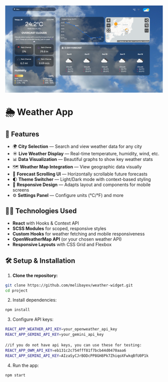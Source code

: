 ![Weather Widget](https://github.com/melibayev/weather-widget/blob/main/src/assets/image/demo-light.png)
# 🌦️ Weather App

## 🚀 Features

- 🌍 **City Selection** — Search and view weather data for any city
- ☀️ **Live Weather Display** — Real-time temperature, humidity, wind, etc.
- 📊 **Data Visualization** — Beautiful graphs to show key weather stats
- 🗺️ **Weather Map Integration** — View geographic data visually
- 📆 **Forecast Scrolling UI** — Horizontally scrollable future forecasts
- 🌓 **Theme Switcher** — Light/Dark mode with context-based styling
- 📱 **Responsive Design** — Adapts layout and components for mobile screens
- ⚙️ **Settings Panel** — Configure units (°C/°F) and more

## 🧑‍💻 Technologies Used

- **React** with Hooks & Context API  
- **SCSS Modules** for scoped, responsive styles  
- **Custom Hooks** for weather fetching and mobile responsiveness  
- **OpenWeatherMap API** (or your chosen weather API)  
- **Responsive Layouts** with CSS Grid and Flexbox  

## 🛠️ Setup & Installation

1. **Clone the repository:**

```bash
git clone https://github.com/melibayev/weather-widget.git
cd project
```

2. Install dependencies:
```bash
npm install
```

3. Configure API keys:
```bash
REACT_APP_WEATHER_API_KEY=your_openweather_api_key
REACT_APP_GEMINI_API_KEY=your_gemini_api_key

//if you do not have api keys, you can use these for testing:
REACT_APP_OWM_API_KEY=eb131c2c754fff81f7bcb44d0470aaa6
REACT_APP_GEMINI_API_KEY=AIzaSyCJrBODcPP8GH8Pk7ZhiqoXFwkqBfU0P1k
```
4. Run the app:
```bash
npm start
```
